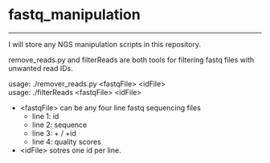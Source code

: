 # fastq_manipulation

---
I will store any NGS manipulation scripts in this repository.

remove_reads.py and filterReads are both tools for filtering fastq files with unwanted read IDs. 

usage: ./remover_reads.py \<fastqFile\> \<idFile\>    
usage:  ./filterReads \<fastqFile\> \<idFile\>    

* \<fastqFile\> can be any four line fastq sequencing files
	* line 1: id
	* line 2: sequence
	* line 3:  + / +id
	* line 4: quality scores
* \<idFile\> sotres one id per line.
